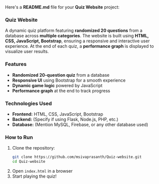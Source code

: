 Here's a **README.md** file for your **Quiz Website** project:  

###  Quiz Website  

A dynamic quiz platform featuring **randomized 20 questions** from a database across **multiple categories**. The website is built using **HTML, CSS, JavaScript, Bootstrap**, ensuring a responsive and interactive user experience. At the end of each quiz, a **performance graph** is displayed to visualize user results.  

###  Features  
-  **Randomized 20-question quiz** from a database  
-  **Responsive UI** using Bootstrap for a smooth experience  
-  **Dynamic game logic** powered by JavaScript  
-  **Performance graph** at the end to track progress  

###  Technologies Used  
- **Frontend:** HTML, CSS, JavaScript, Bootstrap  
- **Backend:** (Specify if using Flask, Node.js, PHP, etc.)  
- **Database:** (Mention MySQL, Firebase, or any other database used)  

###  How to Run  
1. Clone the repository:  
   ```sh
   git clone https://github.com/msivaprasanth/Quiz-website.git
   cd Quiz-website
   ```
2. Open `index.html` in a browser  
3. Start playing the quiz!  

